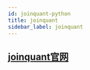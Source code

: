 ```yaml
---
id: joinquant-python
title: joinquant
sidebar_label: joinquant
---
```

## [joinquant官网](https://www.joinquant.com/)











